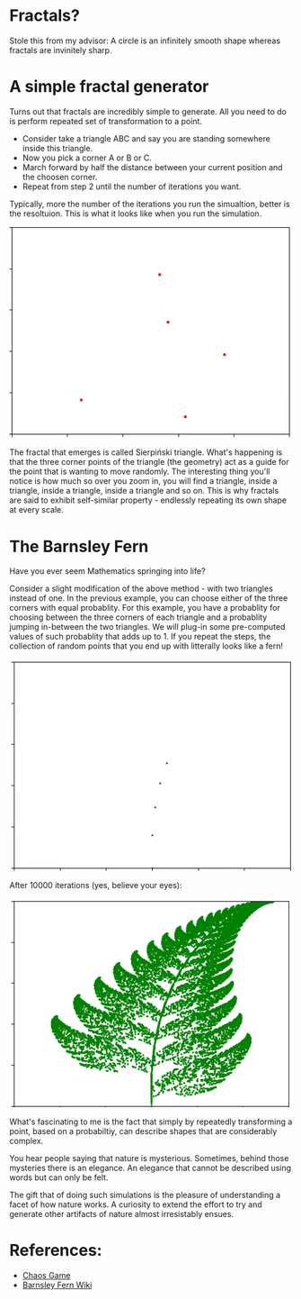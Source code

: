 # Fractals?
Stole this from my advisor: A circle is an </b>infinitely smooth</b> shape whereas fractals are </b>invinitely sharp</b>.

# A simple fractal generator
Turns out that fractals are incredibly simple to generate. All you need to do is perform repeated set of transformation to a point. 

- Consider take a triangle ABC and say you are standing somewhere inside this triangle. 
- Now you pick a corner A or B or C.
- March forward by half the distance between your current position and the choosen corner.
- Repeat from step 2 until the number of iterations you want. 

Typically, more the number of the iterations you run the simualtion, better is the resoltuion. This is what it looks like when you run the simulation.

<img src="GIFs/Triangle.gif">

The fractal that emerges is called Sierpiński triangle. What's happening is that the three corner points of the triangle (the geometry) act as a guide for the point that is wanting to move randomly. The interesting thing you'll notice is how much so over you zoom in, you will find a triangle, inside a triangle, inside a triangle, inside a triangle and so on. This is why fractals are said to exhibit </i>self-similar</i> property - endlessly repeating its own shape at every scale. 

# The Barnsley Fern
Have you ever seem Mathematics springing into life? 

Consider a slight modification of the above method - with two triangles instead of one. In the previous example, you can choose either of the three corners with equal probablity. For this example, you have a probablity for choosing between the three corners of each triangle and a probablity jumping in-between the two triangles. We will plug-in some pre-computed values of such probablity that adds up to 1. If you repeat the steps, the collection of random points that you end up with litterally looks like a fern! 

<img src="GIFs/Barnsley.gif">

After 10000 iterations (yes, believe your eyes):

<img src="GIFs/Barnsley.png">

What's fascinating to me is the fact that simply by repeatedly transforming a point, based on a probabiltiy, can describe shapes that are considerably complex.

You hear people saying that nature is mysterious. Sometimes, behind those mysteries there is an elegance. An elegance that cannot be described using words but can only be felt. 

The gift that of doing such simulations is the pleasure of understanding a facet of how nature works. A curiosity to extend the effort to try and generate other artifacts of nature almost irresistably ensues.

# References:
- [Chaos Game](https://youtu.be/kbKtFN71Lfs)
- [Barnsley Fern Wiki](https://en.wikipedia.org/wiki/Barnsley_fern)
